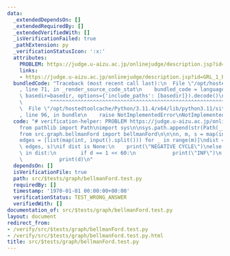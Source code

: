```yaml
---
data:
  _extendedDependsOn: []
  _extendedRequiredBy: []
  _extendedVerifiedWith: []
  _isVerificationFailed: true
  _pathExtension: py
  _verificationStatusIcon: ':x:'
  attributes:
    PROBLEM: https://judge.u-aizu.ac.jp/onlinejudge/description.jsp?id=GRL_1_B&lang=jp
    links:
    - https://judge.u-aizu.ac.jp/onlinejudge/description.jsp?id=GRL_1_B&lang=jp
  bundledCode: "Traceback (most recent call last):\n  File \"/opt/hostedtoolcache/Python/3.11.4/x64/lib/python3.11/site-packages/onlinejudge_verify/documentation/build.py\"\
    , line 71, in _render_source_code_stat\n    bundled_code = language.bundle(stat.path,\
    \ basedir=basedir, options={'include_paths': [basedir]}).decode()\n          \
    \         ^^^^^^^^^^^^^^^^^^^^^^^^^^^^^^^^^^^^^^^^^^^^^^^^^^^^^^^^^^^^^^^^^^^^^^^^^^^^^^^^^\n\
    \  File \"/opt/hostedtoolcache/Python/3.11.4/x64/lib/python3.11/site-packages/onlinejudge_verify/languages/python.py\"\
    , line 96, in bundle\n    raise NotImplementedError\nNotImplementedError\n"
  code: "# verification-helper: PROBLEM https://judge.u-aizu.ac.jp/onlinejudge/description.jsp?id=GRL_1_B&lang=jp\n\
    from pathlib import Path\nimport sys\n\nsys.path.append(str(Path(__file__).resolve().parent.parent.parent.parent))\n\
    from src.graph.bellmanFord import bellmanFord\n\n\nn, m, s = map(int, input().split())\n\
    edges = [list(map(int, input().split())) for _ in range(m)]\ndist = bellmanFord(n,\
    \ edges, s)\nif dist is None:\n    print(\"NEGATIVE CYCLE\")\nelse:\n    for d\
    \ in dist:\n        if d == 1 << 60:\n            print(\"INF\")\n        else:\n\
    \            print(d)\n"
  dependsOn: []
  isVerificationFile: true
  path: src/$tests/graph/bellmanFord.test.py
  requiredBy: []
  timestamp: '1970-01-01 00:00:00+00:00'
  verificationStatus: TEST_WRONG_ANSWER
  verifiedWith: []
documentation_of: src/$tests/graph/bellmanFord.test.py
layout: document
redirect_from:
- /verify/src/$tests/graph/bellmanFord.test.py
- /verify/src/$tests/graph/bellmanFord.test.py.html
title: src/$tests/graph/bellmanFord.test.py
---
```

